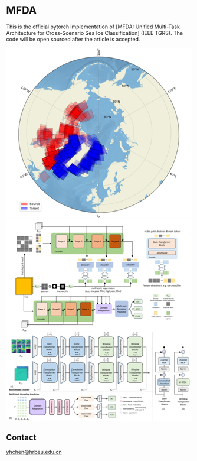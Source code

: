 # MFDA
This is the official pytorch implementation of [MFDA: Unified Multi-Task Architecture for Cross-Scenario Sea Ice Classification] (IEEE TGRS). The code will be open sourced after the article is accepted.

<!-- The current version supports Python>=3.8.10, CUDA>=11.3.0 and PyTorch>=1.11.0, but it should work fine with lower versions of CUDA and PyTorch.  -->

<img src="Arctic_Image.png" width="900px"/>
  
<img src="MLFMIM.png" width="900px"/>

<img src="MFDA.png" width="900px"/>

<!-- ## Introduction
Masked image modeling (MIM) has made significant advancements across various fields in recent years. Previous research in the hyperspectral (HS) domain often utilizes conventional Transformers to model spectral sequences, overlooking the impact of local details on HS image classification. Furthermore, training models using raw image features as reconstruction targets entail significant challenges. In this study, we specifically focus on the reconstruction targets and feature modeling capabilities of the Vision Transformer (ViT) to address the limitations of MIM methods in the HS domain. As a proposed solution, we introduce a novel and effective method called LFSMIM, which incorporates two key strategies: 1) filtering out high-frequency components from the reconstruction target to mitigate the network’s sensitivity to noise and 2) enhancing the local and global modeling capabilities of the ViT to effectively capture weakened texture details and exploit global spectral features. -->
 
<!-- ## Citation

If you use LFSMIM in an academic work, please cite:

```
@article{chen2024lfsmim,
  title={LFSMIM: A Low-Frequency Spectral Masked Image Modeling Method for Hyperspectral Image Classification},
  author={Chen, Yuhan and Yan, Qingyun},
  journal={IEEE Geoscience and Remote Sensing Letters},
  year={2024},
  publisher={IEEE}
}
``` -->

## Contact

yhchen@hrbeu.edu.cn

